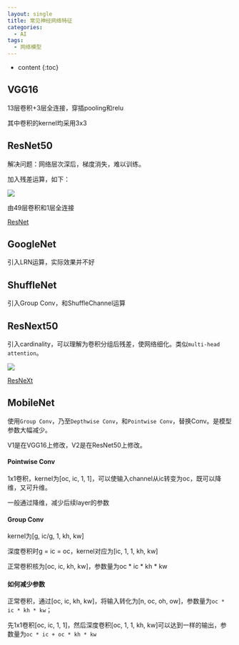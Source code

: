 ```yaml
---
layout: single
title: 常见神经网络特征
categories:
  - AI
tags:
  - 网络模型
---
```


* content
{:toc}
## VGG16

13层卷积+3层全连接，穿插pooling和relu

其中卷积的kernel均采用3x3

<!--more-->
## ResNet50

解决问题：网络层次深后，梯度消失，难以训练。

加入残差运算，如下：

![](https://harmonyhu.github.io/img/residual.png)

由49层卷积和1层全连接

[ResNet](https://arxiv.org/pdf/1512.03385.pdf)

## GoogleNet

引入LRN运算，实际效果并不好



## ShuffleNet

引入Group Conv，和ShuffleChannel运算



## ResNext50

引入cardinality，可以理解为卷积分组后残差，使网络细化。类似`multi-head attention`。

![](https://harmonyhu.github.io/img/resnext.png)

[ResNeXt](https://arxiv.org/pdf/1611.05431.pdf)



## MobileNet

使用`Group Conv`，乃至`Depthwise Conv`，和`Pointwise Conv`，替换Conv。是模型参数大幅减少。

V1是在VGG16上修改，V2是在ResNet50上修改。

#### Pointwise Conv

1x1卷积，kernel为[oc, ic, 1, 1]，可以使输入channel从ic转变为oc，既可以降维，又可升维。

一般通过降维，减少后续layer的参数

#### Group Conv

kernel为[g, ic/g, 1, kh, kw]

深度卷积时g = ic = oc，kernel对应为[ic, 1, 1, kh, kw]

正常卷积核为[oc, ic, kh, kw]，参数量为oc * ic * kh * kw

#### 如何减少参数

正常卷积，通过[oc, ic, kh, kw]，将输入转化为[n, oc, oh, ow]，参数量为`oc * ic * kh * kw`；

先1x1卷积[oc, ic, 1, 1]，然后深度卷积[oc, 1, 1, kh, kw]可以达到一样的输出，参数量为`oc * ic + oc * kh * kw`



